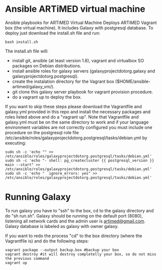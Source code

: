 # Ansible ARTiMED virtual machine
Ansible playbooks for ARTiMED Virtual Machine
Deploys ARTiMED Vagrant box (the virtual machine). It includes Galaxy with postgresql database. To deploy just download the install.sh file and run:
```
bash install.sh
```

The install.sh file will:
 - install git, ansible (at least version 1.8), vagrant and virtualbox SO packages on Debian distributions.
 - install ansible roles for galaxy servers (galaxyprojectdotorg.galaxy and galaxyprojectdotorg.postgresql).
 - create the instalation directory for the Vagrant box ($HOME/ansible-artimed/galaxy_vm/).
 - git clone this galaxy server playbook for vagrant provision procedure.
 - do a vagrant up to deploy the box.
 
If you want to skip these steps please download the Vagrantfile and galaxy.yml provided in this repo and install the necessary packages and roles listed above and do a "vagrant up". Note that Vagrantfile and galaxy.yml must be on the same directory to work and if your language environment variables are not correctly configured you must include one procedure on the postgresql role file /etc/ansible/roles/galaxyprojectdotorg.postgresql/tasks/debian.yml by executing:
```
sudo sh -c 'echo "" >> /etc/ansible/roles/galaxyprojectdotorg.postgresql/tasks/debian.yml'
sudo sh -c 'echo "- shell: pg_createcluster {{ postgresql_version }} main --start" >> /etc/ansible/roles/galaxyprojectdotorg.postgresql/tasks/debian.yml'
sudo sh -c 'echo "  ignore_errors: yes" >> /etc/ansible/roles/galaxyprojectdotorg.postgresql/tasks/debian.yml'
```

# Running Galaxy
To run galaxy you have to "ssh" to the box, cd to the galaxy directory and do "sh run.sh". Galaxy should be running on the default port (8080), listening all network cards and the admin user is artimed@gmail.com. Galaxy database is labeled as galaxy with owner galaxy.

If you want to redo the process "cd" to the box directory (where the Vagrantfile is) and do the following steps:
```
vagrant package --output backup.box #backup your box
vagrant destroy #it will destroy completelly your box, so do not miss the previous command
vagrant up
```

